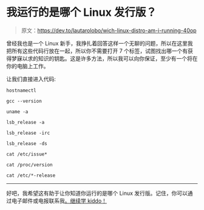 # 我运行的是哪个 Linux 发行版？

> 原文：<https://dev.to/lautarolobo/wich-linux-distro-am-i-running-40op>

曾经我也是一个 Linux 新手，我挣扎着回答这样一个无聊的问题，所以在这里我把所有这些代码行放在一起，所以你不需要打开 7 个标签，试图找出哪一个有获得梦寐以求的知识的钥匙。这是许多方法，所以我可以向你保证，至少有一个将在你的电脑上工作。

让我们直接进入代码:

```
hostnamectl 
```

```
gcc --version 
```

```
uname -a 
```

```
lsb_release -a 
```

```
lsb_release -irc 
```

```
lsb_release -ds 
```

```
cat /etc/issue* 
```

```
cat /proc/version 
```

```
cat /etc/*-release 
```

* * *

好吧，我希望这有助于让你知道你运行的是哪个 Linux 发行版。记住，你可以通过电子邮件或电报联系我[。继续学 kiddo！](//mailto:contact@lautarolobo.xyz)